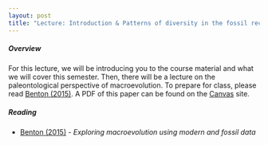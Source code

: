 ```yaml
---
layout: post
title: "Lecture: Introduction & Patterns of diversity in the fossil record"
---
```


<h5>Overview</h5>

For this lecture, we will be introducing you to the course material and what we will cover this semester. Then, there will be a lecture on the paleontological perspective of macroevolution. To prepare for class, please read [Benton (2015)](http://rspb.royalsocietypublishing.org/content/282/1810/20150569). A PDF of this paper can be found on the [Canvas](https://canvas.iastate.edu/) site.

<h5>Reading</h5>

* [Benton (2015)](http://rspb.royalsocietypublishing.org/content/282/1810/20150569) - _Exploring macroevolution using modern and fossil data_
